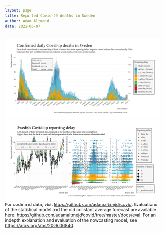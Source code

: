 ```yaml
---
layout: page
title: Reported Covid-19 deaths in Sweden
author: Adam Altmejd
date: 2022-06-07
---
```


![Graph of Swedish Covid-19 deaths with reporting delay.](deaths_lag_sweden_2022-06-07.png "Swedish Covid-19 deaths.")
![Graph of Swedish Covid-19 reporting delay in daily deaths.](lag_trend_sweden_2022-06-07.png "Trend in Swedish Covid-19 mortality reporting delay.")
For code and data, visit <https://github.com/adamaltmejd/covid>.
Evaluations of the statistical model and the old constant average forecast are available here: <https://github.com/adamaltmejd/covid/tree/master/docs/eval>.
For an indepth explanation and evaluation of the nowcasting model, see <https://arxiv.org/abs/2006.06840>.
